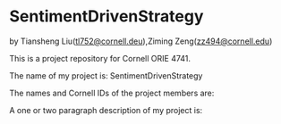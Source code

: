 # SentimentDrivenStrategy

by Tiansheng Liu(tl752@cornell.deu),Ziming Zeng(zz494@cornell.edu)

This is a project repository for Cornell ORIE 4741.

The name of my project is: SentimentDrivenStrategy

The names and Cornell IDs of the project members are: 
                                                      

A one or two paragraph description of my project is:

